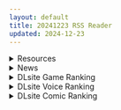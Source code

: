 ```yaml
---
layout: default
title: 20241223 RSS Reader
updated: 2024-12-23
---
```


<details class='content-parent'>
<summary>
Resources
</summary>
<details class='content-child'>
<summary>
<span class='rss-title'> [P站ID=705370][しらたま❄] 合集 至2024年12月[8GB] </span> <a class='rss-link' href='https://gmgard.com/gm128055' target='_blank'>&nbsp;</a>
<div class='rss-published'> 🕛 20241222 18:23:58</div>
</summary>
<img src="https://static.gmgard.us/Images/upload/42710230223587842.jpg" /><br /><p>本子，画集等等都在里面了，这位真的是萝莉界的天花板啊！</p>
</details>
<details class='content-child'>
<summary>
<span class='rss-title'> [MMD][Yuukis] 截止24年12月作品合集 [36G] </span> <a class='rss-link' href='https://gmgard.com/gm128053' target='_blank'>&nbsp;</a>
<div class='rss-published'> 🕛 20241222 16:51:37</div>
</summary>
<img src="https://static.gmgard.us/Images/upload/28029230051372145.jpg" /><br /><p>恋活大佬，高画质剧情向mmd，（我已经不记得里面牛头人多还是纯爱多了）</p>
</details>
<details class='content-child'>
<summary>
<span class='rss-title'> [MMD][tuiwannian] 截止24年12月作品合集 [528G] </span> <a class='rss-link' href='https://gmgard.com/gm128052' target='_blank'>&nbsp;</a>
<div class='rss-published'> 🕛 20241222 16:37:04</div>
</summary>
<img src="https://static.gmgard.us/Images/upload/88847230037039349.jpg" /><br /><p>字是没有打错的，确实那么大。反正啥类型都有，跳舞或者干活都行~</p>
</details>
<details class='content-child'>
<summary>
<span class='rss-title'> [3D无修正][AI中文字幕]Christmas Special EP01(by イェイェバルディ) </span> <a class='rss-link' href='https://gmgard.com/gm128051' target='_blank'>&nbsp;</a>
<div class='rss-published'> 🕛 20241222 14:57:05</div>
</summary>
<img src="https://image.acg.lol/file/2024/12/20/15202412202332069290.gif" /><br /><p>2024年12月20日3D新作</p>
</details>
<details class='content-child'>
<summary>
<span class='rss-title'> [SLG/松川浅香汉化][无RJ号][Caribdis]永恒世界 Eternum v0.8 全画廊 PC+安卓[13.8G/百度] </span> <a class='rss-link' href='https://gmgard.com/gm128050' target='_blank'>&nbsp;</a>
<div class='rss-published'> 🕛 20241222 13:59:44</div>
</summary>
<img src="https://p.inari.site/usr/804/6767ef772d08a.jpg" /><br /><p>[SLG/松川浅香汉化]永恒世界 Eternum v0.8 全画廊&nbsp;PC+安卓[13.8G/百度]</p>
</details>
<details class='content-child'>
<summary>
<span class='rss-title'> [官中][无RJ号][madodev][pc+安卓][自购]ero地牢-Ero Dungeons 2.0 </span> <a class='rss-link' href='https://gmgard.com/gm128046' target='_blank'>&nbsp;</a>
<div class='rss-published'> 🕛 20241222 13:59:12</div>
</summary>
<img src="https://static.gmgard.us/Images/upload/78789220432420490.jpg" /><br /><p>自购（这个最新版花钱订阅才有）</p>
</details>
<details class='content-child'>
<summary>
<span class='rss-title'> [英文][无RJ号][madodev][pc][自购]ero猎人-EroHunters 0.03 </span> <a class='rss-link' href='https://gmgard.com/gm128047' target='_blank'>&nbsp;</a>
<div class='rss-published'> 🕛 20241222 13:59:11</div>
</summary>
<img src="https://static.gmgard.us/Images/upload/27530220448349767.jpg" /><br /><p>前排英文警告</p>
</details>
<details class='content-child'>
<summary>
<span class='rss-title'> [SLG/官中][230629][ Hanabi Fuusen]带我去地下城吧Take Me To The Dungeon V1.6.0 PC[2G/百度] </span> <a class='rss-link' href='https://gmgard.com/gm128049' target='_blank'>&nbsp;</a>
<div class='rss-published'> 🕛 20241222 09:39:40</div>
</summary>
<img src="https://p.inari.site/usr/804/6767b44f8405b.jpg" /><br /><p>[SLG/官中]带我去地下城吧Take Me To The Dungeon V1.6.0 PC[2G/百度]</p>
</details>
<details class='content-child'>
<summary>
<span class='rss-title'> [3D无修正] [夜宵字幕组] [RJ146890] [studioGGB][AI去码]アクマノオシゴト/双子小恶魔  [6.3G] </span> <a class='rss-link' href='https://gmgard.com/gm128037' target='_blank'>&nbsp;</a>
<div class='rss-published'> 🕛 20241222 09:28:33</div>
</summary>
<img src="https://pic.loli23.com/images/2024/12/21/Untitled--Made-with-FlexClip---2024-12-21T200315.403.gif" /><br /><p>4K120fps超分/补帧</p>
</details>
<details class='content-child'>
<summary>
<span class='rss-title'> [个人AI内嵌汉化][RG47665][強い子][RPG]強い子21部游戏合集 </span> <a class='rss-link' href='https://gmgard.com/gm128044' target='_blank'>&nbsp;</a>
<div class='rss-published'> 🕛 20241222 09:28:16</div>
</summary>
<img src="https://static.gmgard.us/Images/upload/1062220154176788.jpg" /><br /><p>游戏属性</p>
</details>
<details class='content-child'>
<summary>
<span class='rss-title'> [精翻+官中+AI][RG44830][ちぇすとぼっくす][RPG]chest box(ちぇすとぼっくす)游戏7部合集 </span> <a class='rss-link' href='https://gmgard.com/gm128013' target='_blank'>&nbsp;</a>
<div class='rss-published'> 🕛 20241222 09:28:08</div>
</summary>
<img src="https://static.gmgard.us/Images/upload/12648192325362750.jpg" /><br /><p>游戏属性</p>
</details>

</details>
<details class='content-parent'>
<summary>
News
</summary>

</details>
<details class='content-parent'>
<summary>
DLsite Game Ranking
</summary>
<details class='content-child'>
<summary>
<span class='rss-title'> デカ乳バニーお姉さんの本気搾精交尾 [A86GJ3] </span> <a class='rss-link' href='https://www.dlsite.com/maniax/work/=/product_id/RJ01301534.html' target='_blank'>&nbsp;</a>
<div class='rss-published'> 🕛 20241223 13:14:13</div>
</summary>
<img src ="http://img.dlsite.jp/modpub/images2/work/doujin/RJ01302000/RJ01301534_img_main.jpg"/><br/>おねショタ系の逆レ○プアニメゲーム、本作の特徴は下品な生ハメセックスアニメ、いつでもどこでも生中出し
</details>
<details class='content-child'>
<summary>
<span class='rss-title'> MazeCave~俺の感覚遮断触手ダンジョン! [東京乳業] </span> <a class='rss-link' href='https://www.dlsite.com/maniax/work/=/product_id/RJ01245835.html' target='_blank'>&nbsp;</a>
<div class='rss-published'> 🕛 20241223 13:14:13</div>
</summary>
<img src ="http://img.dlsite.jp/modpub/images2/work/doujin/RJ01246000/RJ01245835_img_main.jpg"/><br/>感覚遮断トラップでドジな冒険者の魔力を搾り取れ!俺の苗床ダンジョンを作ろう!
</details>
<details class='content-child'>
<summary>
<span class='rss-title'> ヤリステメスブター ボクだけの謎ルール!女トレーナーに勝つとエッチあたりまえ [にゅう工房] </span> <a class='rss-link' href='https://www.dlsite.com/maniax/work/=/product_id/RJ01082861.html' target='_blank'>&nbsp;</a>
<div class='rss-published'> 🕛 20241223 13:14:13</div>
</summary>
<img src ="http://img.dlsite.jp/modpub/images2/work/doujin/RJ01083000/RJ01082861_img_main.jpg"/><br/>勝てばエッチのモンスターバトルRPG!ヤリステメスブター!!
</details>
<details class='content-child'>
<summary>
<span class='rss-title'> ヤリステメスブターDLC1 メスブタ/ゲスブタ [にゅう工房] </span> <a class='rss-link' href='https://www.dlsite.com/maniax/work/=/product_id/RJ01129834.html' target='_blank'>&nbsp;</a>
<div class='rss-published'> 🕛 20241223 13:14:13</div>
</summary>
<img src ="http://img.dlsite.jp/modpub/images2/work/doujin/RJ01130000/RJ01129834_img_main.jpg"/><br/>ヤリステメスブターのDLC1が準備できました!ゲームの世界をもう少し拡げてお楽しみいただけます!このDLCを遊ぶためには、ヤリステメスブター本体の購入が必要です。
</details>
<details class='content-child'>
<summary>
<span class='rss-title'> ねこ巫女ちゃんを捕まえた!～Live2D触手ゲーム～ [KO社] </span> <a class='rss-link' href='https://www.dlsite.com/maniax/work/=/product_id/RJ01310014.html' target='_blank'>&nbsp;</a>
<div class='rss-published'> 🕛 20241223 13:14:13</div>
</summary>
<img src ="http://img.dlsite.jp/modpub/images2/work/doujin/RJ01311000/RJ01310014_img_main.jpg"/><br/>ドジな猫巫女が触手神の神社に迷い込んでしまった!彼女を待ち受けるのは、一体どんなのでしょうか?
</details>

</details>
<details class='content-parent'>
<summary>
DLsite Voice Ranking
</summary>
<details class='content-child'>
<summary>
<span class='rss-title'> メイドのマナちゃんに耳かきしてもらおう [Crescendo] </span> <a class='rss-link' href='https://www.dlsite.com/maniax/work/=/product_id/RJ01293993.html' target='_blank'>&nbsp;</a>
<div class='rss-published'> 🕛 20241223 13:14:15</div>
</summary>
<img src ="http://img.dlsite.jp/modpub/images2/work/doujin/RJ01294000/RJ01293993_img_main.jpg"/><br/>【3DASMR】でお馴染みのマナちゃんの耳かきが沢山!耳かき一回分のオムニバス形式なので気分に合わせて楽しめます。おまけとしてYouTubeにアップされている動画の音声も付いてます。声 棗いつき様
</details>
<details class='content-child'>
<summary>
<span class='rss-title'> ❤️Wロイヤルおま◯こ嫁❤️高貴でおスケベなふたご姫をハメ比べし放題な贅沢ライフ❤️ [桃色みんと] </span> <a class='rss-link' href='https://www.dlsite.com/maniax/work/=/product_id/RJ01268379.html' target='_blank'>&nbsp;</a>
<div class='rss-published'> 🕛 20241223 13:14:15</div>
</summary>
<img src ="http://img.dlsite.jp/modpub/images2/work/doujin/RJ01269000/RJ01268379_img_main.jpg"/><br/>「毎日毎日おせっせおせっせ❤️あなた様専属のおまんこワイフになれるなら本望でございます❤️」魔王を討伐し、ふたご姫を娶る事になった貴方❤️でもお嫁さんとして迎え入れられるのは一人だけと決まっていて…?❤️おスケベで破廉恥なふたご姫をハメ比べしまくる生活が...今、はじまります❤️
</details>
<details class='content-child'>
<summary>
<span class='rss-title'> ❤️甘あねメイド❤️「お姉ちゃんが"あまあまちゅっちゅ"してあげる...❤️」 [桃色みんと] </span> <a class='rss-link' href='https://www.dlsite.com/maniax/work/=/product_id/RJ01261681.html' target='_blank'>&nbsp;</a>
<div class='rss-published'> 🕛 20241223 13:14:15</div>
</summary>
<img src ="http://img.dlsite.jp/modpub/images2/work/doujin/RJ01262000/RJ01261681_img_main.jpg"/><br/>お姉ちゃんメイドはボクくん(あなた)の事がだ～いすきっ♪ボクくんの為ならば、添い寝に耳舐めにオナサポだってしてあげますっ♪お手々やお口、そしておま◯こっ♪お姉ちゃんの身体ぜ～んぶを使って、喜んでご奉仕させていただきますっ♪「そう...だってお姉ちゃんは...ボクくん専属の..."お姉ちゃんメイド"なんだから...♪」
</details>
<details class='content-child'>
<summary>
<span class='rss-title'> 【せーんせ⤴、恋人おま◯こ…シよ…♪】こあくま天使なフランちゃんに誘惑されまくる放課後レッスン【あまあま×密着えっち】 [桃色みんと] </span> <a class='rss-link' href='https://www.dlsite.com/maniax/work/=/product_id/RJ01212146.html' target='_blank'>&nbsp;</a>
<div class='rss-published'> 🕛 20241223 13:14:15</div>
</summary>
<img src ="http://img.dlsite.jp/modpub/images2/work/doujin/RJ01213000/RJ01212146_img_main.jpg"/><br/>「放課後の誰もいない教室で二人きりだなんて…♪ せんせーの…ス・ケ・ベ…♪」 どう見ても先生(あなた)を性的に大好きな教え子JKのフランちゃん。天使のようなスベスベお肌と髪の毛の持ち主で、小悪魔のように気まぐれで意地悪なえっちメス♪ 自慢のふわふわおっぱいで翻弄してくるフランちゃんからの止まらない色仕掛け...あなたは遂に……♪「ねぇ、試してみようよ♪ホントに私のこと、いやらしい目で見てないって証明してみせて?♪」
</details>
<details class='content-child'>
<summary>
<span class='rss-title'> 憧れの男装麗人の真琴さんがボクの為に性処理執事♀として就任した日♪【お下品ご奉仕】 [桃色みんと] </span> <a class='rss-link' href='https://www.dlsite.com/maniax/work/=/product_id/RJ01242298.html' target='_blank'>&nbsp;</a>
<div class='rss-published'> 🕛 20241223 13:14:15</div>
</summary>
<img src ="http://img.dlsite.jp/modpub/images2/work/doujin/RJ01243000/RJ01242298_img_main.jpg"/><br/>『それではお坊っちゃま?♪ 教育係による"おチンポ教育"...始めちゃいましょう...?♪』あなた専属の男装執事の七城真琴♪ 中性的な顔立ちに執事らしくスラリとした長身で皆の憧れの麗人♪ 一方で、出るところがしっかりと出てるエロメス体型♪ あなたの性教育係としてのお下品性処理を通じて、本性が暴かれていき...?♪
</details>

</details>
<details class='content-parent'>
<summary>
DLsite Comic Ranking
</summary>
<details class='content-child'>
<summary>
<span class='rss-title'> 夏のヤリなおし5 [水蓮の宿] </span> <a class='rss-link' href='https://www.dlsite.com/maniax/work/=/product_id/RJ01297261.html' target='_blank'>&nbsp;</a>
<div class='rss-published'> 🕛 20241223 13:14:18</div>
</summary>
<img src ="http://img.dlsite.jp/modpub/images2/work/doujin/RJ01298000/RJ01297261_img_main.jpg"/><br/>夏×田舎×幼馴染の母親×汗だくセックス  誰もが一度は夢想したであろう 最高の‘夏’をサークル‘水蓮の宿’が描き出す  幼馴染の母(元教師)×かつての教え子
</details>
<details class='content-child'>
<summary>
<span class='rss-title'> 淫らな邪心を見抜かれてキミがTS淫魔に堕ちるまんが-淫光月下のカンセンミダラ- [やせうまロール] </span> <a class='rss-link' href='https://www.dlsite.com/maniax/work/=/product_id/RJ01303791.html' target='_blank'>&nbsp;</a>
<div class='rss-published'> 🕛 20241223 13:14:18</div>
</summary>
<img src ="http://img.dlsite.jp/modpub/images2/work/doujin/RJ01304000/RJ01303791_img_main.jpg"/><br/>心に秘めていた女体化願望と退廃願望を悪魔に魅入られて…! 路地裏で人外女体化ゾンビに変貌すした人を見たあなたは、自分もそうなりたいとおもってしまった。その心を悪魔に魅入られてゾンビよりもさらに罪深い淫魔へと落とされていく事に…。いつもより少し短め・少しお安め、でもしっかりと濃厚にしてドMな皆様が満足していただけるような内容にいたしました。
</details>
<details class='content-child'>
<summary>
<span class='rss-title'> ダウナー研究者お姉さんにお願いしてえっちなことしてもらう話。 [内臓研究所] </span> <a class='rss-link' href='https://www.dlsite.com/maniax/work/=/product_id/RJ01225571.html' target='_blank'>&nbsp;</a>
<div class='rss-published'> 🕛 20241223 13:14:18</div>
</summary>
<img src ="http://img.dlsite.jp/modpub/images2/work/doujin/RJ01226000/RJ01225571_img_main.jpg"/><br/>ダウナー研究者お姉さんとえっちなことをしよう
</details>
<details class='content-child'>
<summary>
<span class='rss-title'> 女畜加工プラント 捕らわれたヒーロー・ツインバード加工記録 後編 [超健康屋] </span> <a class='rss-link' href='https://www.dlsite.com/maniax/work/=/product_id/RJ01294019.html' target='_blank'>&nbsp;</a>
<div class='rss-published'> 🕛 20241223 13:14:18</div>
</summary>
<img src ="http://img.dlsite.jp/modpub/images2/work/doujin/RJ01295000/RJ01294019_img_main.jpg"/><br/>様々な女性を捕らえクライアントに都合の良い女畜へと加工する女畜加工プラント。 今回捕らえられた超常の力を持つスーパーヒロイン、ニカとラキは非人道的かつ尊厳を踏みにじる残酷な加工を受け続ける事となる……
</details>
<details class='content-child'>
<summary>
<span class='rss-title'> 夏のヤリなおし4 [水蓮の宿] </span> <a class='rss-link' href='https://www.dlsite.com/maniax/work/=/product_id/RJ01073324.html' target='_blank'>&nbsp;</a>
<div class='rss-published'> 🕛 20241223 13:14:18</div>
</summary>
<img src ="http://img.dlsite.jp/modpub/images2/work/doujin/RJ01074000/RJ01073324_img_main.jpg"/><br/>夏×田舎×隣家の美人母×汗だくセックス  誰もが一度は夢想し求めたであろう 最高の‘夏’をサークル‘水蓮の宿’が描き出す  幼馴染の母(元教師)xかつての教え子
</details>

</details>
